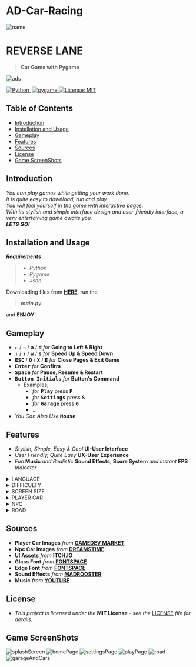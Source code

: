 # AD-Car-Racing
![name](https://user-images.githubusercontent.com/102368077/201541197-e19e6c83-66f6-4074-a5cb-d63fb12d1742.png)



# REVERSE LANE

> **Car Game with Pygame**

![ads](https://user-images.githubusercontent.com/102368077/201525213-ffe28b2a-de2d-4a9f-8112-fa7203e9f3b2.jpg)


[![Python](https://img.shields.io/badge/-Python-05122A?style=flat&logo=python)&nbsp;](https://www.python.org/)
[![pygame](https://user-images.githubusercontent.com/102368077/201520418-a8cd7ee4-411f-43ce-996b-bb774ca9b540.svg)
](https://www.pygame.org/)
[![License: MIT](https://img.shields.io/badge/License-MIT-yellow.svg)](https://opensource.org/licenses/MIT)

## Table of Contents

- [Introduction](#Introduction)
- [Installation and Usage](#Installation-and-Usage)
- [Gameplay](#Gameplay)
- [Features](#Features)
- [Sources](#Sources)
- [License](#License)
- [Game ScreenShots](#Game-ScreenShots)

## Introduction

*You can play games while getting your work done.<br>
It is quite easy to download, run and play.<br>
You will feel yourself in the game with interactive pages.<br>
With its stylish and simple interface design and user-friendly interface, a very entertaining game awaits you.<br>
**LETS GO!***


## Installation and Usage

***Requirements***
> - *Python*
> - *Pygame*
> - *Json*

Downloading files from **[HERE](https://github.com/destrochloridium/REVERSE-LANE/archive/refs/heads/main.zip)**, run the
> ***main.py***

and **ENJOY**!


## Gameplay
- **<kbd>&larr;</kbd>** / **<kbd>&rarr;</kbd>** / **<kbd>a</kbd>** / **<kbd>d</kbd>** *for* **Going to Left & Right**
- **<kbd>&darr;</kbd>** / **<kbd>&uarr;</kbd>** / **<kbd>w</kbd>** / **<kbd>s</kbd>** *for* **Speed Up & Speed Down**
- **<kbd>ESC</kbd>** / **<kbd>Q</kbd>** / **<kbd>X</kbd>** / **<kbd>E</kbd>** *for* **Close Pages & Exit Game**
- **<kbd>Enter</kbd>** *for* **Confirm**
- **<kbd>Space</kbd>** *for* **Pause, Resume & Restart**
- **<kbd>Button Initials</kbd>** *for* **Button's Command**
    - Examples;
        - *for* **<kbd>Play</kbd>** press **<kbd>P</kbd>**
        - *for* **<kbd>Settings</kbd>** press **<kbd>S</kbd>**
        - *for* **<kbd>Garage</kbd>** press **<kbd>G</kbd>**
        - ...
- *You Can Also Use* **<kbd>Mouse</kbd>**


## Features

- *Stylish, Simple, Easy & Cool* **UI-User Interface**
- *User Friendly, Quite Easy* **UX-User Experience**
- *Fun* **Music** *and Realistic* **Sound Effects**, **Score System** *and Instant* **FPS** *Indicator*

<details>
  <summary>LANGUAGE</summary>

  - **3** *different* **Language** *options*
    - *Turkish*
    - *English*
    - *German*
</details>

<details>
  <summary>DIFFICULTY</summary>

  - **3** *different* **Difficulty** *levels*
    - *Easy*
    - *Medium*
    - *Hard*
</details>

<details>
  <summary>SCREEN SIZE</summary>

  - **6** *different* **Screen Size** *options*
    - *144*
    - *225*
    - *288*
    - *360*
    - *480*
    - *720*
  > *TO CHANGE THE SCREEN SIZE AFTER SELECTING IT, YOU MUST CLOSE & OPEN THE GAME BUT THEY CAN BE USED IMMEDIATELY AFTER THE OTHER SETTINGS HAVE BEEN CHANGED AND SAVED.*
</details>

<details>
  <summary>PLAYER CAR</summary>

  - **6** *different* **Super Cars** *with* **3** **Color** *options*
    - *Porsche*
    - *Maserati*
    - *Pagani*
    - *Lamborghini*
    - *Ferrari*
    - *Bugatti*
  - A total of **18 Super Cars** each one unique contains features.
    - *Speed*
    - *Handling*
    - *braking*
</details>

<details>
  <summary>NPC</summary>

  - **32+** *different* **NPC** *images*
</details>

<details>
  <summary>ROAD</summary>

  - **4+** *different* **ROAD** *options*
    - *City*
    - *Jungle*
    - *Desert*
    - *Mountain*
</details>



## Sources
- **Player Car Images** *from* **[GAMEDEV MARKET](https://www.gamedevmarket.net/asset/2d-super-cars-free-sample/)**
- **Npc Car Images** *from* **[DREAMSTIME](https://www.dreamstime.com/)**
- **UI Assets** *from* **[ITCH.IO](https://wenrexa.itch.io/holoui)**
- **Glass Font** *from* **[FONTSPACE](https://www.fontspace.com/glass-font-f31437)**
- **Edge Font** *from* **[FONTSPACE](https://www.fontspace.com/edge-of-the-galaxy-font-f45748)**
- **Sound Effects** *from* **[MADROOSTER](https://tr.madrooster.co/)**
- **Music** *from* **[YOUTUBE](https://youtu.be/FVh6Dflv8IA)**


## License  
- *This project is licensed under the* **MIT License** - *see the* [LICENSE](LICENSE) *file for details.*


## Game ScreenShots
![splashScreen](https://user-images.githubusercontent.com/102368077/201526011-1a933231-e1ae-42ec-81fc-1f084705366d.png)
![homePage](https://user-images.githubusercontent.com/102368077/201526131-ffb5eb04-92ed-4df7-8df2-5b711bd4bf1b.png)
![settingsPage](https://user-images.githubusercontent.com/102368077/201526015-ef250e4a-574d-4ee5-999f-1bf614fc32db.png)
![playPage](https://user-images.githubusercontent.com/102368077/201526153-fbf0b6ab-a9e2-47f2-9b4c-622ef1719cab.png)
![road](https://user-images.githubusercontent.com/102368077/201526232-3dcc614d-c0cc-47bd-9f1f-bc44f091e049.jpg)
![garageAndCars](https://user-images.githubusercontent.com/102368077/201526324-1e3bfdbc-d62d-48e5-843d-7bd5609b668e.gif)

